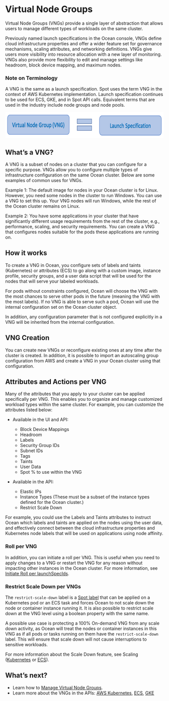# Virtual Node Groups

Virtual Node Groups (VNGs) provide a single layer of abstraction that allows users to manage different types of workloads on the same cluster.

Previously named launch specifications in the Ocean console, VNGs define cloud infrastructure properties and offer a wider feature set for governance mechanisms, scaling attributes, and networking definitions. VNGs give users more visibility into resource allocation with a new layer of monitoring. VNGs also provide more flexibility to edit and manage settings like headroom, block device mapping, and maximum nodes.

### Note on Terminology

A VNG is the same as a launch specification. Spot uses the term VNG in the context of AWS Kubernetes implementation. Launch specification continues to be used for ECS, GKE, and in Spot API calls. Equivalent terms that are used in the industry include node groups and node pools.

<img src="/ocean/_media/features-vngs-01.png" width="693" height="83" />

## What’s a VNG?

A VNG is a subset of nodes on a cluster that you can configure for a specific purpose. VNGs allow you to configure multiple types of infrastructure configuration on the same Ocean cluster. Below are some examples of common uses for VNGs.

Example 1: The default image for nodes in your Ocean cluster is for Linux. However, you need some nodes in the cluster to run Windows. You can use a VNG to set this up. Your VNG nodes will run Windows, while the rest of the Ocean cluster remains on Linux.

Example 2: You have some applications in your cluster that have significantly different usage requirements from the rest of the cluster, e.g., performance, scaling, and security requirements. You can create a VNG that configures nodes suitable for the pods these applications are running on.

## How it works

To create a VNG in Ocean, you configure sets of labels and taints (Kubernetes) or attributes (ECS) to go along with a custom image, instance profile, security groups, and a user data script that will be used for the nodes that will serve your labeled workloads.

For pods without constraints configured, Ocean will choose the VNG with the most chances to serve other pods in the future (meaning the VNG with the most labels). If no VNG is able to serve such a pod, Ocean will use the internal configuration set on the Ocean cluster object.

In addition, any configuration parameter that is not configured explicitly in a VNG will be inherited from the internal configuration.

## VNG Creation

You can create new VNGs or reconfigure existing ones at any time after the cluster is created. In addition, it is possible to import an autoscaling group configuration from AWS and create a VNG in your Ocean cluster using that configuration.

## Attributes and Actions per VNG

Many of the attributes that you apply to your cluster can be applied specifically per VNG. This enables you to organize and manage customized workload types within the same cluster. For example, you can customize the attributes listed below:

- Available in the UI and API:

  - Block Device Mappings
  - Headroom
  - Labels
  - Security Group IDs
  - Subnet IDs
  - Tags
  - Taints
  - User Data
  - Spot % to use within the VNG

- Available in the API:
  - Elastic IPs
  - Instance Types (These must be a subset of the instance types defined for the Ocean cluster.)
  - Restrict Scale Down

For example, you could use the Labels and Taints attributes to instruct Ocean which labels and taints are applied on the nodes using the user data, and effectively connect between the cloud infrastructure properties and Kubernetes node labels that will be used on applications using node affinity.

### Roll per VNG

In addition, you can initiate a roll per VNG. This is useful when you need to apply changes to a VNG or restart the VNG for any reason without impacting other instances in the Ocean cluster. For more information, see [Initiate Roll per launchSpecIds](https://docs.spot.io/api/#operation/oceanAwsRollInit).

### Restrict Scale Down per VNGs

The `restrict-scale-down` label is a [Spot label](ocean/features/labels-and-taints?id=spot-labels) that can be applied on a Kubernetes pod or an ECS task and forces Ocean to not scale down the node or container instance running it. It is also possible to restrict scale down at the VNG level using a boolean property with the same name.

A possible use case is protecting a 100% On-demand VNG from any scale down activity, as Ocean will treat the nodes or container instances in this VNG as if all pods or tasks running on them have the `restrict-scale-down` label. This will ensure that scale down will not cause interruptions to sensitive workloads.

For more information about the Scale Down feature, see Scaling ([Kubernetes](ocean/features/scaling-kubernetes?id=scale-down) or [ECS](ocean/features/scaling-ecs?id=scale-down-behavior)).


## What’s next?

- Learn how to [Manage Virtual Node Groups](ocean/tutorials/manage-virtual-node-groups.md).
- Learn more about the VNGs in the APIs: [AWS Kubernetes](https://docs.spot.io/api/#operation/OceanAWSClusterCreate), [ECS](https://docs.spot.io/api/#operation/OceanECSClusterCreate), [GKE](https://docs.spot.io/api/#operation/OceanGKEClusterCreate)
